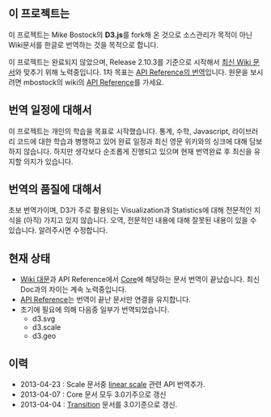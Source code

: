 ## 이 프로젝트는 
이 프로젝트는 Mike Bostock의 **D3.js**를 fork해 온 것으로 소스관리가 목적이 아닌 Wiki문서를 한글로 번역하는 것을 목적으로 합니다. 

이 프로젝트는 완료되지 않았으며, Release 2.10.3를 기준으로 시작해서 [최신 Wiki 문서](https://github.com/mbostock/d3/wiki)와 맞추기 위해 노력중입니다. 
1차 목표는 [API Reference의 번역](https://github.com/zziuni/d3/wiki/API-Reference)입니다. 원문을 보시려면 mbostock의 wiki의 [API Reference](https://github.com/mbostock/d3/wiki/API-Reference)를 가세요. 

## 번역 일정에 대해서 
이 프로젝트는 개인의 학습을 목표로 시작했습니다. 통계, 수학, Javascript, 라이브러리 코드에 대한 학습과 병행하고 있어 완료 일정과 최신 영문 위키와의 싱크에 대해 담보하지 않습니다. 하지만 생각보다 순조롭게 진행되고 있으며 현재 번역완료 후 최신을 유지할 의지가 있습니다. 

## 번역의 품질에 대해서
초보 번역가이며, D3가 주로 활용되는 Visualization과 Statistics에 대해 전문적인 지식을 (아직) 가지고 있지 않습니다. 오역, 전문적인 내용에 대해 잘못된 내용이 있을 수 있습니다. 알려주시면 수정합니다. 


## 현재 상태 
* [Wiki 대문](https://github.com/zziuni/d3/wiki)과 API Reference에서 [Core](https://github.com/zziuni/d3/wiki/Core)에 해당하는 문서 번역이 끝났습니다. 최신 Doc과의 차이는 계속 노력중입니다.
* [API Reference](https://github.com/zziuni/d3/wiki/API-Reference)는 번역이 끝난 문서만 연결을 유지합니다. 
* 초기에 필요에 의해 다음중 일부가 번역되었습니다. 
	* d3.svg
	* d3.scale
	* d3.geo

## 이력
* 2013-04-23 : Scale 문서중 [linear scale](https://github.com/zziuni/d3/wiki/Quantitative-Scales#wiki-linear) 관련 API 번역추가. 
* 2013-04-07 : Core 문서 모두 3.0기주으로 갱신 
* 2013-04-04 : [Transition](https://github.com/zziuni/d3/wiki/Transitions) 문서를 3.0기준으로 갱신. 
